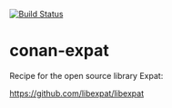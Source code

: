 [![Build Status](https://travis-ci.org/vtpl1/conan-expat.svg?branch=master)](https://travis-ci.org/vtpl1/conan-expat)

# conan-expat
Recipe for the open source library Expat:

https://github.com/libexpat/libexpat
